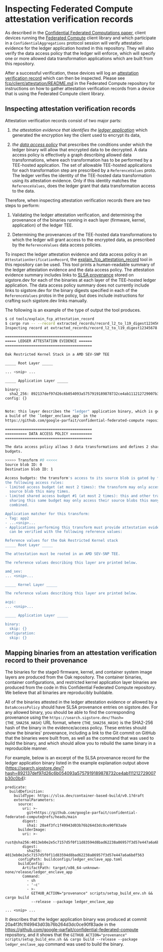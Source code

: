 # Inspecting Federated Compute attestation verification records

As described in the
[Confidential Federated Computations paper](https://arxiv.org/abs/2404.10764),
client devices running the
[Federated Compute](https://github.com/google-parfait/federated-compute) client
library and which participate in a `ConfidentialAggregations` protocol session
will verify attestation evidence for the ledger application hosted in this
repository. They will also verify the data access policy that the ledger will
enforce, which will specify one or more allowed data transformation applications
which are built from this repository.

After a successful verification, these devices will log an
[attestation verification record](https://github.com/google-parfait/federated-compute/blob/main/fcp/protos/confidentialcompute/verification_record.proto)
which can then be inspected. Please see
[fcp/client/attestation/README.md](https://github.com/google-parfait/federated-compute/blob/main/fcp/client/attestation/README.md)
in the Federated Compute repository for instructions on how to gather
attestation verification records from a device that is using the Federated
Compute client library.

## Inspecting attestation verification records

Attestation verification records consist of two major parts:

1.  *the attestation evidence that identifies the
    [ledger application](/ledger_enclave_app)* which generated the encryption
    key the client used to encrypt its data,

2.  *the [data access policy](/ledger_enclave_app#access-policies)* that
    prescribes the conditions under which the ledger binary will allow that
    encrypted data to be decrypted. A data access policy is effectively a graph
    describing allowed data transformations, where each transformation has to be
    performed by a TEE-hosted application. The set of allowable TEE-hosted
    applications for each transformation step are prescribed by a
    `ReferenceValues` proto. The ledger verifies the identity of the TEE-hosted
    data transformation using its attestation evidence. Only if this identity
    matches the `ReferenceValues`, does the ledger grant that data
    transformation access to the data.

Therefore, when inspecting attestation verification records there are two steps
to perform:

1.  Validating the ledger attestation verification, and determining the
    provenance of the binaries running in each layer (firmware, kernel,
    application) of the ledger TEE.

2.  Determining the provenances of the TEE-hosted data transformations to which
    the ledger will grant access to the encrypted data, as prescribed by the
    `ReferenceValues` data access policies.

To inspect the ledger attestation evidence and data access policy in an
`AttestationVerificationRecord`, the
[explain\_fcp\_attestation\_record](/tools/explain_fcp_attestation_record/)
tool in this repository can be used. This tool prints a human-readable summary
of the ledger attestation evidence and the data access policy. The attestation
evidence summary includes links to [SLSA
provenance](https://slsa.dev/spec/v0.1/provenance) stored on sigstore.dev for
each of the binaries at each layer of the TEE-hosted ledger application. The
data access policy summary does not currently include links to sigstore.dev for
the binary digests specified in each of the `ReferenceValues` protos in the
policy, but does include instructions for crafting such sigstore.dev links
manually.

The following is an example of the type of output the tool produces.

```sh
$ cd tools/explain_fcp_attestation_record
$ cargo run -- --record extracted_records/record_l2_to_l19_digest12345678.pb
Inspecting record at extracted_records/record_l2_to_l19_digest12345678.pb.

========================================
===== LEDGER ATTESTATION EVIDENCE ======
========================================

Oak Restricted Kernel Stack in a AMD SEV-SNP TEE

_____ Root Layer _____

... <snip> ...

_____ Application Layer _____

binary:
  sha2_256: 892137def97d26c6b054093a5757919189878732ce4ab111212729007b30c0b4
config: {}


Note: this layer describes the "ledger" application binary, which is generally
a build of the `ledger_enclave_app` in the
https://github.com/google-parfait/confidential-federated-compute repository.

========================================
========== DATA ACCESS POLICY ==========
========================================

The data access policy allows 3 data transformations and defines 2 shared access
budgets.

>>>>> Transform #0 <<<<<
Source blob ID: 0
Destination blob ID: 1

Access budgets: the transform's access to its source blob is gated by *all* of
the following access rules:
- limited access budget (at most 2 times): the transform may only access its
  source blob this many times.
- limited shared access budget #1 (at most 2 times): this and other transforms
  sharing this same budget may only access their source blobs this many times
  combined.

Application matcher for this transform:
- Tag: app2
- ...<snip>...
- Applications performing this transform must provide attestation evidence that
  can be verified with the following reference values:

Reference values for the Oak Restricted Kernel stack
_____ Root Layer _____

The attestation must be rooted in an AMD SEV-SNP TEE.

The reference values describing this layer are printed below.

amd_sev:
... <snip>...

_____ Kernel Layer _____

The reference values describing this layer are printed below.

acpi:
... <snip>...

_____ Application Layer _____

binary:
  skip: {}
configuration:
  skip: {}
```

## Mapping binaries from an attestation verification record to their provenance

The binaries for the stage0 firmware, kernel, and container system image layers
are produced from the Oak repository. The container binaries, container
configurations, and restricted kernel application layer binaries are produced
from the code in this Confidential Federated Compute repository. We believe
that all binaries are reproducibly buildable.

All of the binaries attested in the ledger attestation evidence or allowed by a
`DataAccessPolicy` should have SLSA provenance entries on sigstore.dev. For any
allowed binary, you should be able to find the corresponding provenance using
the `https://search.sigstore.dev/?hash={THE_SHA256_HASH}` URL format, where
`{THE_SHA256_HASH}` is the SHA2-256 hash of the binary in the evidence/access
policy. These entries should show the binaries' provenance, including a link to
the Git commit on GitHub that the binaries were built from, as well as the
command that was used to build the binary, and which should allow you to
rebuild the same binary in a reproducible manner.

For example, below is an excerpt of the SLSA provenance record for the ledger
application binary listed in the example explanation output above
(https://search.sigstore.dev/?hash=892137def97d26c6b054093a5757919189878732ce4ab111212729007b30c0b4):

```
predicate:
  buildDefinition:
    buildType: https://slsa.dev/container-based-build/v0.1?draft
    externalParameters:
      source:
        uri: >-
          git+https://github.com/google-parfait/confidential-federated-compute@refs/heads/main
        digest:
          sha1: 20a4f3fc1f49943d03b76b264d3dc0ce90f83ade
      builderImage:
        uri: >-
          rust@sha256:4013eb0e2e5c7157d5f0f11d83594d8bad62238a86957f3d57e447a6a6bdf563
        digest:
          sha256: 4013eb0e2e5c7157d5f0f11d83594d8bad62238a86957f3d57e447a6a6bdf563
      configPath: buildconfigs/ledger_enclave_app.toml
      buildConfig:
        ArtifactPath: target/x86_64-unknown-none/release/ledger_enclave_app
        Command:
          - sh
          - '-c'
          - >-
            GITHUB_ACTION="provenance" scripts/setup_build_env.sh && cargo build
            --release --package ledger_enclave_app

... <snip> ...
```

It describes that the ledger application binary was produced at commit
20a4f3fc1f49943d03b76b264d3dc0ce90f83ade in the
https://github.com/google-parfait/confidential-federated-compute repository,
and it shows that the `GITHUB_ACTION="provenance" scripts/setup_build_env.sh &&
cargo build --release --package ledger_enclave_app` command was used to build
the binary.
